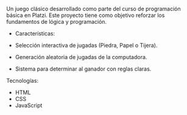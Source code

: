 Un juego clásico desarrollado como parte del curso de programación básica en Platzi. Este proyecto tiene como objetivo reforzar los fundamentos de lógica y programación.

* Características:

* Selección interactiva de jugadas (Piedra, Papel o Tijera).
* Generación aleatoria de jugadas de la computadora.
* Sistema para determinar al ganador con reglas claras.

Tecnologías:

* HTML
* CSS
* JavaScript

